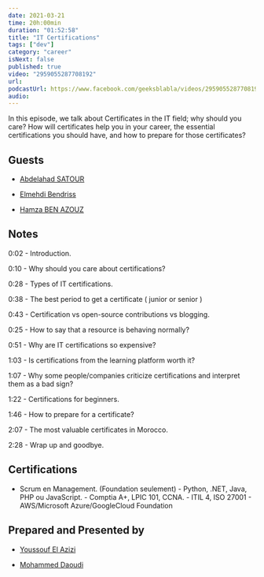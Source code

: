 ```yaml
---
date: 2021-03-21
time: 20h:00min
duration: "01:52:58"
title: "IT Certifications"
tags: ["dev"]
category: "career"
isNext: false
published: true
video: "2959055287708192"
url:
podcastUrl: https://www.facebook.com/geeksblabla/videos/2959055287708192/
audio:
---
```


In this episode, we talk about Certificates in the IT field; why should you care? How will certificates help you in your career, the essential certifications you should have, and how to prepare for those certificates?

## Guests

- [Abdelahad SATOUR](https://www.linkedin.com/in/adsatour/)

- [Elmehdi Bendriss](http://ma.linkedin.com/in/bendriss/)

- [Hamza BEN AZOUZ](https://www.linkedin.com/in/hamzabenazouz)

## Notes

0:02 - Introduction.

0:10 - Why should you care about certifications?

0:28 - Types of IT certifications.

0:38 - The best period to get a certificate ( junior or senior )

0:43 - Certification vs open-source contributions vs blogging.

0:25 - How to say that a resource is behaving normally?

0:51 - Why are IT certifications so expensive?

1:03 - Is certifications from the learning platform worth it?

1:07 - Why some people/companies criticize certifications and interpret them as a bad sign?

1:22 - Certifications for beginners.

1:46 - How to prepare for a certificate?

2:07 - The most valuable certificates in Morocco.

2:28 - Wrap up and goodbye.

## Certifications

- Scrum en Management. (Foundation seulement) - Python, .NET, Java, PHP ou JavaScript. - Comptia A+, LPIC 101, CCNA. - ITIL 4, ISO 27001 - AWS/Microsoft Azure/GoogleCloud Foundation

## Prepared and Presented by

- [Youssouf El Azizi](https://elazizi.com/)

- [Mohammed Daoudi](https://twitter.com/MIduoad)
